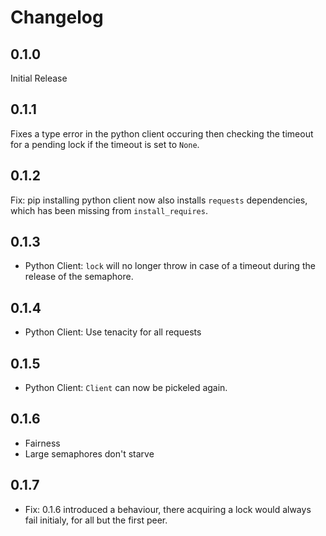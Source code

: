 Changelog
=========

0.1.0
-----

Initial Release

0.1.1
-----

Fixes a type error in the python client occuring then checking the timeout for a pending lock if the timeout is set to `None`.

0.1.2
-----

Fix: pip installing python client now also installs `requests` dependencies, which has been missing from `install_requires`.

0.1.3
-----

* Python Client: `lock` will no longer throw in case of a timeout during the release of the semaphore.

0.1.4
-----

* Python Client: Use tenacity for all requests

0.1.5
-----

* Python Client: `Client` can now be pickeled again.

0.1.6
-----

* Fairness
* Large semaphores don't starve

0.1.7
-----

* Fix: 0.1.6 introduced a behaviour, there acquiring a lock would always fail initialy, for all but
  the first peer.
